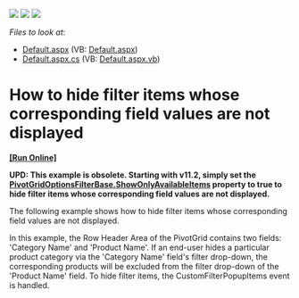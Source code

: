 <!-- default badges list -->
![](https://img.shields.io/endpoint?url=https://codecentral.devexpress.com/api/v1/VersionRange/128577534/10.2.3%2B)
[![](https://img.shields.io/badge/Open_in_DevExpress_Support_Center-FF7200?style=flat-square&logo=DevExpress&logoColor=white)](https://supportcenter.devexpress.com/ticket/details/E2743)
[![](https://img.shields.io/badge/📖_How_to_use_DevExpress_Examples-e9f6fc?style=flat-square)](https://docs.devexpress.com/GeneralInformation/403183)
<!-- default badges end -->
<!-- default file list -->
*Files to look at*:

* [Default.aspx](./CS/ASPxPivotGrid_ShowOnlyVisibleFilterItems/Default.aspx) (VB: [Default.aspx](./VB/ASPxPivotGrid_ShowOnlyVisibleFilterItems/Default.aspx))
* [Default.aspx.cs](./CS/ASPxPivotGrid_ShowOnlyVisibleFilterItems/Default.aspx.cs) (VB: [Default.aspx.vb](./VB/ASPxPivotGrid_ShowOnlyVisibleFilterItems/Default.aspx.vb))
<!-- default file list end -->
# How to hide filter items whose corresponding field values are not displayed
<!-- run online -->
**[[Run Online]](https://codecentral.devexpress.com/e2743/)**
<!-- run online end -->


<p><strong>UPD: This example is obsolete</strong><strong>. </strong><strong>Starting with </strong><strong>v</strong><strong>11.2,</strong><strong> </strong><strong>simpl</strong><strong>y set the </strong><a href="http://documentation.devexpress.com/#CoreLibraries/DevExpressXtraPivotGridPivotGridOptionsFilterBase_ShowOnlyAvailableItemstopic"><strong><u>PivotGridOptionsFilterBase.ShowOnlyAvailableItems</u></strong></a><strong> property to </strong><strong>true</strong><strong> </strong><strong>t</strong><strong>o hide filter items whose corresponding field values are not displayed</strong><strong>.</strong></p><p>The following example shows how to hide filter items whose corresponding field values are not displayed.</p><p>In this example, the Row Header Area of the PivotGrid contains two fields: 'Category Name' and 'Product Name'. If an end-user hides a particular product category via the 'Category Name' field's filter drop-down, the corresponding products will be excluded from the filter drop-down of the 'Product Name' field. To hide filter items, the CustomFilterPopupItems event is handled.</p><p><br />
</p>

<br/>


